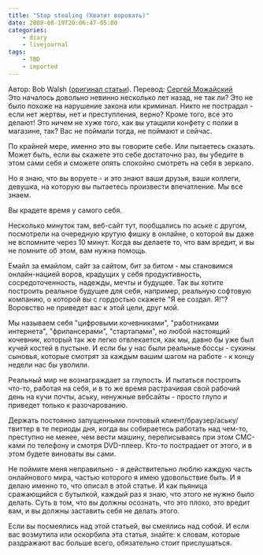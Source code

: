 ```yaml
---
title: "Stop stealing (Хватит воровать)"
date: 2008-08-19T20:06:47-05:00
categories:
    - diary
    - livejournal
tags:
    - TBD
    - imported
---
```


Автор: Bob Walsh ([оригинал статьи](http://www.47hats.com/index.php/2008/07/28/stop-stealing/)). Перевод: [Сергей Можайский](http://frenzytechnix.livejournal.com/)  
Это началось довольно невинно несколько лет назад, не так ли? Это не было похоже на нарушение закона или криминал. Никто не пострадал - если нет жертвы, нет и преступления, верно? Кроме того, все это делают! Это ничем не хуже того, как вы утащили конфету с полки в магазине, так? Вас не поймали тогда, не поймают и сейчас.  
  
По крайней мере, именно это вы говорите себе. Или пытаетесь сказать. Может быть, если вы скажете это себе достаточно раз, вы убедите в этом сами себя и сможете опять спокойно смотреть на себя в зеркало.  
  
Но я знаю, что вы воруете - и это знают ваши друзья, ваши коллеги, девушка, на которую вы пытаетесь произвести впечатление. Мы все знаем.  
  
Вы крадете время у самого себя.  
  
Несколько минуток там, веб-сайт тут, пообщались по аське с другом, посмотрели на очередную крутую фишку в онлайне, о которой вы даже не вспомните через 10 минут. Когда вы делаете то, что вам вредит, и вы не помните об этом, вам нужна помощь.  
  
Емайл за емайлом, сайт за сайтом, бит за битом - мы становимся онлайн-нацией воров, крадущих у себя продуктивность, сосредоточенность, надежды, мечты и будущее. Так вы хотите построить реальное будущее для себя, например, реальную софтовую компанию, о которой вы с гордостью скажете "Я ее создал. Я!"? Воровство не приведет вас к этой цели, друг мой.  
  
Мы называем себя "цифровыми кочевниками", "работниками интернета", "фрилансерами", "стартапами", но любой настоящий кочевник, который так же легко отвлекается, как мы, давно бы уже был кучей костей в пустыне. И если бы у нас были реальные боссы - сукины сыновья, которые смотрят за каждым вашим шагом на работе - к концу недели нас бы уволили.  
  
Реальный мир не вознаграждает за глупость. И пытаться построить что-то, работая на себя, и в то же время растрачивая свой рабочий день на кучи почты, аську, ненужные вебсайты - просто глупо и приведет только к разочарованию.  
  
Держать постоянно запущенными почтовый клиент/браузер/аську/твиттер в те периоды дня, когда вы собираетесь работать над чем-то, преступно не менее, чем вести машину, переписываясь при этом СМС-ками по телефону и смотря DVD-плеер. Кто-то пострадает от этого, и в этом будете виноваты вы сами.  
  
Не поймите меня неправильно - я действительно люблю каждую часть онлайнового мира, частью которого я имею удовольствие быть. И я делаю именно то, что описал в этой статье. И как пьяница сражающийся с бутылкой, каждый раз я знаю, что этого не нужно было делать. Суть в том, что вы должны осознать, что это плохо, это вредит вам, и вы должны заставить себя не делать этого.  
  
Если вы посмеялись над этой статьей, вы смеялись над собой. И если вас возмутила или оскорбила эта статья, знайте: к словам, которые раздражают вас больше всего, обязательно стоит прислушаться.